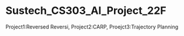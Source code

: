 # Sustech_CS303_AI_Project_22F
Project1:Reversed Reversi, Project2:CARP, Proejct3:Trajectory Planning
